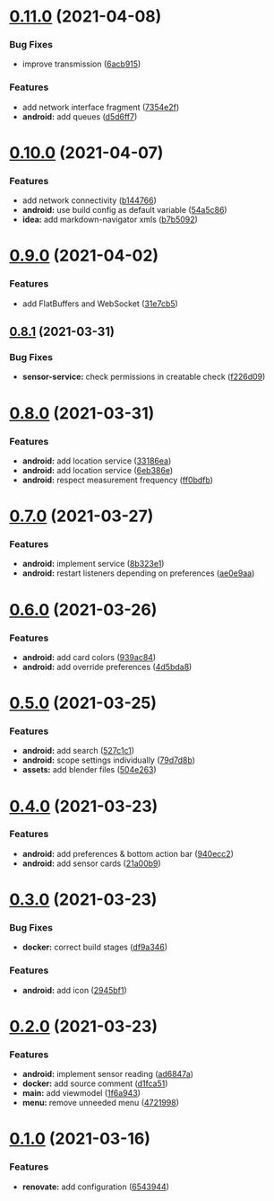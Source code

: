 # [0.11.0](https://github.com/dargmuesli/gosoan/compare/0.10.0...0.11.0) (2021-04-08)


### Bug Fixes

* improve transmission ([6acb915](https://github.com/dargmuesli/gosoan/commit/6acb9150f4bf247ce6de26e703bfe6c23442baf6))


### Features

* add network interface fragment ([7354e2f](https://github.com/dargmuesli/gosoan/commit/7354e2f9ba5c9aec16ca47a9efd81b61963dbc91))
* **android:** add queues ([d5d6ff7](https://github.com/dargmuesli/gosoan/commit/d5d6ff7ab6f89b8a2f292e74c8a25a49d5b50466))

# [0.10.0](https://github.com/dargmuesli/gosoan/compare/0.9.0...0.10.0) (2021-04-07)


### Features

* add network connectivity ([b144766](https://github.com/dargmuesli/gosoan/commit/b144766ac9333a4f350f9dfe0e3892d60f0b21ad))
* **android:** use build config as default variable ([54a5c86](https://github.com/dargmuesli/gosoan/commit/54a5c863b2278cc40da6b68864c67f7c5dc3e44d))
* **idea:** add markdown-navigator xmls ([b7b5092](https://github.com/dargmuesli/gosoan/commit/b7b50929ff80d4b66901d9fa40eefd788ed5cb02))

# [0.9.0](https://github.com/dargmuesli/gosoan/compare/0.8.1...0.9.0) (2021-04-02)


### Features

* add FlatBuffers and WebSocket ([31e7cb5](https://github.com/dargmuesli/gosoan/commit/31e7cb5c3e9b8835bba5fd4fdb5acac2a0d5ff4a))

## [0.8.1](https://github.com/dargmuesli/gosoan/compare/0.8.0...0.8.1) (2021-03-31)


### Bug Fixes

* **sensor-service:** check permissions in creatable check ([f226d09](https://github.com/dargmuesli/gosoan/commit/f226d09b5986057eee0c551968c11a3de95fb070))

# [0.8.0](https://github.com/dargmuesli/gosoan/compare/0.7.0...0.8.0) (2021-03-31)


### Features

* **android:** add location service ([33186ea](https://github.com/dargmuesli/gosoan/commit/33186eafe8b454c48b0f9d2087330176c40e633c))
* **android:** add location service ([6eb386e](https://github.com/dargmuesli/gosoan/commit/6eb386ee12102ddd4a8db583ac7a672d2b02a4ea))
* **android:** respect measurement frequency ([ff0bdfb](https://github.com/dargmuesli/gosoan/commit/ff0bdfb094e8d15a38b19dd7caf37167f614fd11))

# [0.7.0](https://github.com/dargmuesli/gosoan/compare/0.6.0...0.7.0) (2021-03-27)


### Features

* **android:** implement service ([8b323e1](https://github.com/dargmuesli/gosoan/commit/8b323e16b6d5fe65d2b504c3774d648090001053))
* **android:** restart listeners depending on preferences ([ae0e9aa](https://github.com/dargmuesli/gosoan/commit/ae0e9aa5bbe4dcbf30ef560e001b949c28bab2a8))

# [0.6.0](https://github.com/dargmuesli/gosoan/compare/0.5.0...0.6.0) (2021-03-26)


### Features

* **android:** add card colors ([939ac84](https://github.com/dargmuesli/gosoan/commit/939ac841a989e3749ae77689411dbfa20c3b0af9))
* **android:** add override preferences ([4d5bda8](https://github.com/dargmuesli/gosoan/commit/4d5bda867f9824b532009f83b47b143fad206ee1))

# [0.5.0](https://github.com/dargmuesli/gosoan/compare/0.4.0...0.5.0) (2021-03-25)


### Features

* **android:** add search ([527c1c1](https://github.com/dargmuesli/gosoan/commit/527c1c1411b51c37200ebe729c92c1602f25a26e))
* **android:** scope settings individually ([79d7d8b](https://github.com/dargmuesli/gosoan/commit/79d7d8b3f4163bc378c1805764bc8c327b18bc5d))
* **assets:** add blender files ([504e263](https://github.com/dargmuesli/gosoan/commit/504e26397aeebb253cc33484f8aea50da4d7805e))

# [0.4.0](https://github.com/dargmuesli/gosoan/compare/0.3.0...0.4.0) (2021-03-23)


### Features

* **android:** add preferences & bottom action bar ([940ecc2](https://github.com/dargmuesli/gosoan/commit/940ecc25ba3fdc7680ae6fd69b30609c93124ea1))
* **android:** add sensor cards ([21a00b9](https://github.com/dargmuesli/gosoan/commit/21a00b99d632d93220b1ae5bd00e7dee2d1bc4fe))

# [0.3.0](https://github.com/dargmuesli/gosoan/compare/0.2.0...0.3.0) (2021-03-23)


### Bug Fixes

* **docker:** correct build stages ([df9a346](https://github.com/dargmuesli/gosoan/commit/df9a34652567f9a292287e85dd9078ad63ab6265))


### Features

* **android:** add icon ([2945bf1](https://github.com/dargmuesli/gosoan/commit/2945bf13b2d745961716dfef6268d63849d52e0c))

# [0.2.0](https://github.com/dargmuesli/gosoan/compare/0.1.0...0.2.0) (2021-03-23)


### Features

* **android:** implement sensor reading ([ad6847a](https://github.com/dargmuesli/gosoan/commit/ad6847a1eb594f7a2df4980111f6606512346551))
* **docker:** add source comment ([d1fca51](https://github.com/dargmuesli/gosoan/commit/d1fca5161aa481beafd1c96bd498946e8848a659))
* **main:** add viewmodel ([1f6a943](https://github.com/dargmuesli/gosoan/commit/1f6a943d25fe715a6fb291d2aa9e71403220c462))
* **menu:** remove unneeded menu ([4721998](https://github.com/dargmuesli/gosoan/commit/47219985b256da194ec9a35a849197325b82ad55))

# [0.1.0](https://github.com/dargmuesli/gosoan/compare/0.0.1...0.1.0) (2021-03-16)


### Features

* **renovate:** add configuration ([6543944](https://github.com/dargmuesli/gosoan/commit/65439442bac5bfb701932e4d082f1c86e24eb15f))
